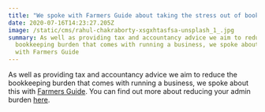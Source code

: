 ```yaml
---
title: "We spoke with Farmers Guide about taking the stress out of bookkeeping "
date: 2020-07-16T14:23:27.205Z
image: /static/cms/rahul-chakraborty-xsgxhtasfsa-unsplash_1_.jpg
summary: As well as providing tax and accountancy advice we aim to reduce the
  bookkeeping burden that comes with running a business, we spoke about this
  with Farmers Guide
---
```

As well as providing tax and accountancy advice we aim to reduce the bookkeeping burden that comes with running a business, we spoke about this with [Farmers Guide](https://www.farmersguide.co.uk/2020/07/using-apps-can-take-the-stress-out-of-book-keeping/?fbclid=IwAR1RDf0A3qhqBvJNoQuhSsClXMHi6Wi0ic6-TOdQ-G0wBoOr79HNaR9Vm2g). You can find out more about reducing your admin burden [here](https://www.farmersguide.co.uk/2020/07/using-apps-can-take-the-stress-out-of-book-keeping/?fbclid=IwAR1RDf0A3qhqBvJNoQuhSsClXMHi6Wi0ic6-TOdQ-G0wBoOr79HNaR9Vm2g).